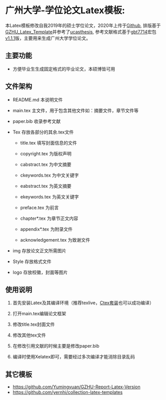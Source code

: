 # 广州大学-学位论文Latex模板: 

本Latex模板修改自我2019年的硕士学位论文，2020年上传于[Github](https://github.com/Ian-Jhon/GZHU_Thesis_Latex_Template), 排版基于[GZHU_Latex_Template](https://github.com/whitelok/GZHU_Latex_Template)并参考了[ucasthesis](https://github.com/mohuangrui/ucasthesis), 参考文献格式基于[gbt7714](https://github.com/CTeX-org/gbt7714-bibtex-style)宏包[v1.1.1](https://github.com/Ian-Jhon/gbt7714-bibtex-style)版，主要用来生成广州大学学位论文。

## 主要功能

+ 方便毕业生生成固定格式的毕业论文，本硕博皆可用

## 文件架构

+ README.md 本说明文件

+ main.tex 主文件，用于包含其他文件如：摘要文件，章节文件等

+ paper.bib 收录参考文献

+ Tex 存放各部分的其余.tex文件

  - title.tex 填写封面信息的文件

  - copyright.tex 为版权声明

  - cabstract.tex 为中文摘要

  - ckeywords.tex 为中文关键字

  - eabstract.tex 为英文摘要

  - ekeywords.tex 为英文关键字

  - preface.tex 为前言

  - chapter*.tex 为章节正文内容

  - appendix*.tex 为附录文件

  - acknowledgement.tex 为致谢文件

+ img 存放论文正文所需图片

+ Style 存放格式文件

+ logo 存放校徽，封面等图片

## 使用说明

1. 首先安装Latex及其编译环境（推荐texlive，[Ctex套装](http://www.ctex.org/HomePage)也可以成功编译）

2. 打开main.tex编辑论文框架

3. 修改title.tex封面文件

4. 修改其他tex文件

5. 在修改引用文献的时候主要是修改paper.bib

6. 编译时使用Xelatex即可，需要经过多次编译才能消除目录乱码

## 其它模板

+ https://github.com/Yumingyuan/GZHU-Report-Latex-Version
+ https://github.com/yernhi/collection-latex-templates
